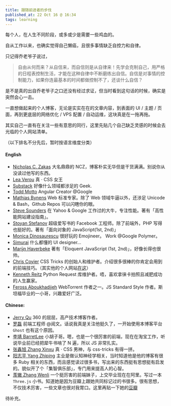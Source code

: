 ```yaml
---
title: 跟随前进者的步伐
published_at: 22 Oct 16 @ 16:34
tags: learning
---
```


每个人，在人生不同阶段，或多或少是需要一些鸡血的。

自从工作以来，也确实觉得自己懒癌，且很多事情缺乏自控力和自律。

只记得乔老爷子说过，
> 自由从何而来？从自信来，而自信则是从自律来！先学会克制自己，用严格的日程表控制生活，才能在这种自律中不断磨练出自信。自信是对事情的控制能力，如果你连最基本的时间都做控制不了，还谈什么自信？

是不是真的出自乔老爷子之口还没有经过求证，但当时看到这句话的时候，确实是突然会心一击。

一直想做起来的个人博客，无论是实实在在的文章内容，到表面的 UI / 主题 / 页面，再到更底层的网络优化 / VPS 配置 / 自动运维，这块真是在一拖再拖。

其实自己一直有在关注一些有意思的同行，这里先贴几个自己缺乏灵感的时候会去光临的个人网站清单。

（以下排名不分先后，暂时按语言维度分类）

#### English
- [Nicholas C. Zakas](https://www.nczonline.net/)
  大名鼎鼎的 NCZ，博客朴实无华但是干货满满。别说你从没读过他写的东西。
- [Lea Verou](http://lea.verou.me/)
  真 · CSS 女王
- [Substack](http://substack.net/)
  好像什么领域都涉足的 Geek.
- [Todd Motto](https://toddmotto.com)
  Angular Creator @Google
- [Mathias Bynens](https://mathiasbynens.be/)
  Web 标准专家。除了 Web 领域牛逼以外，还涉足 Unicode & Bash，Github Repos 可以闪瞎你的眼。
- [Steve Sounders](http://stevesouders.com/)
  在 Yahoo & Google 工作过的大牛，专注性能。著有「高性能网站建设指南」。
- [Stoyan Stefanov](http://www.phpied.com/)
  超级爱写书的 Facebook 工程师。除了前端外，PHP 写得也挺好的。著有「面向对象的 JavaScript(1st, 2nd)」
- [Monica Dinosaurescu](https://meowni.ca)
  很好玩的 Emojineer。 Work @Google Polymer。
- [Simurai](http://simurai.com)
  什么都懂的 UI designer...
- [Marყ̈n Haverbeke](marijnhaverbeke.nl)
  著有「Eloquent JavaScript (1st, 2nd)」，好像长得也很帅。
- [Chris Coyier](https://css-tricks.com/)
  CSS Tricks 的创始人和维护者。介绍很多很棒的你肯定会用到的前端技巧。（其实他的个人网站[在这](http://chriscoyier.net/)）
- [Kenneth Reitz](kennethreitz.org)
  Python Request 库维护者。唔，喜欢拿徕卡拍照且减肥成功的人生赢家。
- [Feross Aboukhadijeh](https://feross.org/)
  WebTorrent 作者之一。JS Standard Style 作者。斯坦福毕业的一小哥，兴趣爱好广泛。

#### Chinese:
- [Jerry Qu](https://imququ.com/)
  360 的屈屈，高产技术博客作者。
- [罗磊](https://luolei.org/)
  前端工程师 @阅文。话说我真是关注他挺久了，一开始使用本博客平台 `Ghost` 也有这个原因。
- [李靖 BarretLee](http://www.barretlee.com/)
  小胡子哥。嗯，也是一个很厉害的前端，现在在淘宝工作，听说毕业前已经把犀牛书啃了 N 遍，所以 JS 非常扎实。
- [张鑫旭 Zhang Xinxu](http://www.zhangxinxu.com/)
  真 · CSS 男神，与 css-tricks 有得一拼。
- [阳志平 Yang Zhiping](http://www.yangzhiping.com/) 主业是做认知神经学相关，当时知道他是他的博客有很多 Ruby 相关的东西，而且感觉读过很多书，写出来的东西挺有思想挺有启发的。貌似开了个「集智俱乐部」，专门用来提高人的心智。
- [羡辙 Zhang Wenli](http://zhangwenli.com/) 一个挺厉害的前端妹子，上交毕业现在在阿里。写过一本 `Three.js` 小书。知道她是因为豆瓣上跟她共同标记过的书很多。很有思想，不仅技术厉害，一些文章也很对我胃口。这里再贴一下她的[豆瓣](https://www.douban.com/people/ovilia1024/)



待补充。


